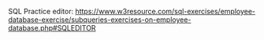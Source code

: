 SQL Practice editor: https://www.w3resource.com/sql-exercises/employee-database-exercise/subqueries-exercises-on-employee-database.php#SQLEDITOR